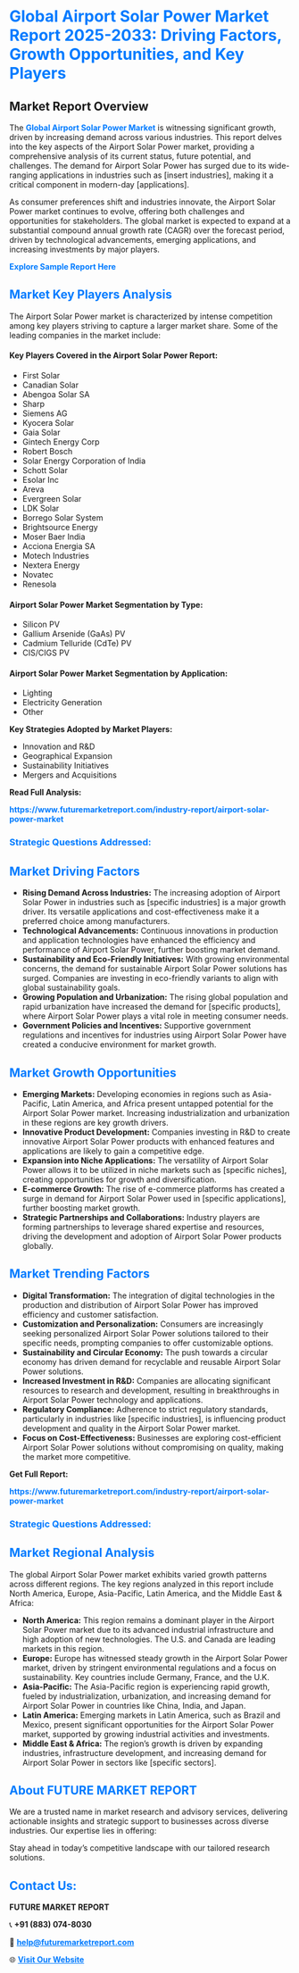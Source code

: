 <h1 style="color: #007BFF;">Global Airport Solar Power Market Report 2025-2033: Driving Factors, Growth Opportunities, and Key Players</h1>

<section id="overview">
<h2>Market Report Overview</h2>
<p>The <a href="https://www.futuremarketreport.com/industry-report/airport-solar-power-market" style="color: #007BFF; text-decoration: none;"><strong>Global Airport Solar Power Market</strong></a> is witnessing significant growth, driven by increasing demand across various industries. This report delves into the key aspects of the Airport Solar Power market, providing a comprehensive analysis of its current status, future potential, and challenges. The demand for Airport Solar Power has surged due to its wide-ranging applications in industries such as [insert industries], making it a critical component in modern-day [applications].</p>
<p>As consumer preferences shift and industries innovate, the Airport Solar Power market continues to evolve, offering both challenges and opportunities for stakeholders. The global market is expected to expand at a substantial compound annual growth rate (CAGR) over the forecast period, driven by technological advancements, emerging applications, and increasing investments by major players.</p>
</section>

<section id="overview">
<p><a href="https://www.futuremarketreport.com/request-sample/reportId=110709" style="color: #007BFF; text-decoration: none;"><strong>Explore Sample Report Here</strong></a></p>
</section>

<section id="key-players">
<h2 style="color: #007BFF;">Market Key Players Analysis</h2>
<p>The Airport Solar Power market is characterized by intense competition among key players striving to capture a larger market share. Some of the leading companies in the market include:</p>
<h4>Key Players Covered in the Airport Solar Power Report:</h4>
<ul><li>First Solar</li><li>Canadian Solar</li><li>Abengoa Solar SA</li><li>Sharp</li><li>Siemens AG</li><li>Kyocera Solar</li><li>Gaia Solar</li><li>Gintech Energy Corp</li><li>Robert Bosch</li><li>Solar Energy Corporation of India</li><li>Schott Solar</li><li>Esolar Inc</li><li>Areva</li><li>Evergreen Solar</li><li>LDK Solar</li><li>Borrego Solar System</li><li>Brightsource Energy</li><li>Moser Baer India</li><li>Acciona Energia SA</li><li>Motech Industries</li><li>Nextera Energy</li><li>Novatec</li><li>Renesola</li></ul>
<h4>Airport Solar Power Market Segmentation by Type:</h4>
<ul><li>Silicon PV</li><li>Gallium Arsenide (GaAs) PV</li><li>Cadmium Telluride (CdTe) PV</li><li>CIS/CIGS PV</li></ul>

<h4>Airport Solar Power Market Segmentation by Application:</h4>
<ul><li>Lighting</li><li>Electricity Generation</li><li>Other</li></ul>
<p><strong>Key Strategies Adopted by Market Players:</strong></p>
<ul>
<li>Innovation and R&D</li>
<li>Geographical Expansion</li>
<li>Sustainability Initiatives</li>
<li>Mergers and Acquisitions</li>
</ul>
</section>

<section>
<p><strong>Read Full Analysis: </strong></p><a href="https://www.futuremarketreport.com/industry-report/airport-solar-power-market" style="color: #007BFF; text-decoration: none;"><strong>https://www.futuremarketreport.com/industry-report/airport-solar-power-market</strong></a>
<h3 style="color: #007BFF;">Strategic Questions Addressed:</h3>
</section>

<section id="driving-factors">
<h2 style="color: #007BFF;">Market Driving Factors</h2>
<ul>
<li><strong>Rising Demand Across Industries:</strong> The increasing adoption of Airport Solar Power in industries such as [specific industries] is a major growth driver. Its versatile applications and cost-effectiveness make it a preferred choice among manufacturers.</li>
<li><strong>Technological Advancements:</strong> Continuous innovations in production and application technologies have enhanced the efficiency and performance of Airport Solar Power, further boosting market demand.</li>
<li><strong>Sustainability and Eco-Friendly Initiatives:</strong> With growing environmental concerns, the demand for sustainable Airport Solar Power solutions has surged. Companies are investing in eco-friendly variants to align with global sustainability goals.</li>
<li><strong>Growing Population and Urbanization:</strong> The rising global population and rapid urbanization have increased the demand for [specific products], where Airport Solar Power plays a vital role in meeting consumer needs.</li>
<li><strong>Government Policies and Incentives:</strong> Supportive government regulations and incentives for industries using Airport Solar Power have created a conducive environment for market growth.</li>
</ul>
</section>

<section id="growth-opportunities">
<h2 style="color: #007BFF;">Market Growth Opportunities</h2>
<ul>
<li><strong>Emerging Markets:</strong> Developing economies in regions such as Asia-Pacific, Latin America, and Africa present untapped potential for the Airport Solar Power market. Increasing industrialization and urbanization in these regions are key growth drivers.</li>
<li><strong>Innovative Product Development:</strong> Companies investing in R&D to create innovative Airport Solar Power products with enhanced features and applications are likely to gain a competitive edge.</li>
<li><strong>Expansion into Niche Applications:</strong> The versatility of Airport Solar Power allows it to be utilized in niche markets such as [specific niches], creating opportunities for growth and diversification.</li>
<li><strong>E-commerce Growth:</strong> The rise of e-commerce platforms has created a surge in demand for Airport Solar Power used in [specific applications], further boosting market growth.</li>
<li><strong>Strategic Partnerships and Collaborations:</strong> Industry players are forming partnerships to leverage shared expertise and resources, driving the development and adoption of Airport Solar Power products globally.</li>
</ul>
</section>

<section id="trending-factors">
<h2 style="color: #007BFF;">Market Trending Factors</h2>
<ul>
<li><strong>Digital Transformation:</strong> The integration of digital technologies in the production and distribution of Airport Solar Power has improved efficiency and customer satisfaction.</li>
<li><strong>Customization and Personalization:</strong> Consumers are increasingly seeking personalized Airport Solar Power solutions tailored to their specific needs, prompting companies to offer customizable options.</li>
<li><strong>Sustainability and Circular Economy:</strong> The push towards a circular economy has driven demand for recyclable and reusable Airport Solar Power solutions.</li>
<li><strong>Increased Investment in R&D:</strong> Companies are allocating significant resources to research and development, resulting in breakthroughs in Airport Solar Power technology and applications.</li>
<li><strong>Regulatory Compliance:</strong> Adherence to strict regulatory standards, particularly in industries like [specific industries], is influencing product development and quality in the Airport Solar Power market.</li>
<li><strong>Focus on Cost-Effectiveness:</strong> Businesses are exploring cost-efficient Airport Solar Power solutions without compromising on quality, making the market more competitive.</li>
</ul>
</section>

<section>
<p><strong>Get Full Report: </strong></p><a href="https://www.futuremarketreport.com/industry-report/airport-solar-power-market" style="color: #007BFF; text-decoration: none;"><strong>https://www.futuremarketreport.com/industry-report/airport-solar-power-market</strong></a>
<h3 style="color: #007BFF;">Strategic Questions Addressed:</h3>
</section>


<section id="regional-analysis">
<h2 style="color: #007BFF;">Market Regional Analysis</h2>
<p>The global Airport Solar Power market exhibits varied growth patterns across different regions. The key regions analyzed in this report include North America, Europe, Asia-Pacific, Latin America, and the Middle East & Africa:</p>
<ul>
<li><strong>North America:</strong> This region remains a dominant player in the Airport Solar Power market due to its advanced industrial infrastructure and high adoption of new technologies. The U.S. and Canada are leading markets in this region.</li>
<li><strong>Europe:</strong> Europe has witnessed steady growth in the Airport Solar Power market, driven by stringent environmental regulations and a focus on sustainability. Key countries include Germany, France, and the U.K.</li>
<li><strong>Asia-Pacific:</strong> The Asia-Pacific region is experiencing rapid growth, fueled by industrialization, urbanization, and increasing demand for Airport Solar Power in countries like China, India, and Japan.</li>
<li><strong>Latin America:</strong> Emerging markets in Latin America, such as Brazil and Mexico, present significant opportunities for the Airport Solar Power market, supported by growing industrial activities and investments.</li>
<li><strong>Middle East & Africa:</strong> The region’s growth is driven by expanding industries, infrastructure development, and increasing demand for Airport Solar Power in sectors like [specific sectors].</li>
</ul>
</section>

<footer>
<h2 style="color: #007BFF;">About FUTURE MARKET REPORT</h2>
<p>We are a trusted name in market research and advisory services, delivering actionable insights and strategic support to businesses across diverse industries. Our expertise lies in offering:</p>

<p>Stay ahead in today’s competitive landscape with our tailored research solutions.</p>

<h2 style="color: #007BFF;">Contact Us:</h2>
<p><strong>FUTURE MARKET REPORT</strong></p>
<p>📞 <strong>+91 (883) 074-8030</strong></p>
<p>📧 <strong><a href="mailto:help@futuremarketreport.com" style="color: #007BFF;">help@futuremarketreport.com</a></strong></p>
<p>🌐 <strong><a href="https://www.futuremarketreport.com/" style="color: #007BFF;">Visit Our Website</a></strong></p>
</footer>